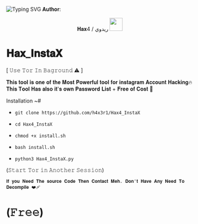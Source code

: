 ![Typing SVG](https://readme-typing-svg.demolab.com?font=Fira+Code&pause=1000&color=00F709&width=435&lines=ADVANCED+INSTAGRAM+BRUTEFORCE+ATTACK)
𝐀𝐮𝐭𝐡𝐨𝐫:
<p align="center">
𝐇𝐚𝐱4 / ريدوي  <img src="https://emojis.slackmojis.com/emojis/images/1588315024/8823/hyperkitty.gif" width="35px"></i></b></h2>


# 𝐇𝐚𝐱_𝐈𝐧𝐬𝐭𝐚𝐗
[ 𝚄𝚜𝚎 𝚃𝚘𝚛 𝙸𝚗 𝙱𝚊𝚐𝚛𝚘𝚞𝚗𝚍 ⚠️ ]

𝐓𝐡𝐢𝐬 𝐭𝐨𝐨𝐥 𝐢𝐬 𝐨𝐧𝐞 𝐨𝐟 𝐭𝐡𝐞 𝐌𝐨𝐬𝐭 𝐏𝐨𝐰𝐞𝐫𝐟𝐮𝐥 𝐭𝐨𝐨𝐥 𝐟𝐨𝐫 𝐢𝐧𝐬𝐭𝐚𝐠𝐫𝐚𝐦 𝐀𝐜𝐜𝐨𝐮𝐧𝐭 𝐇𝐚𝐜𝐤𝐢𝐧𝐠🔥
𝐓𝐡𝐢𝐬 𝐓𝐨𝐨𝐥 𝐇𝐚𝐬 𝐚𝐥𝐬𝐨 𝐢𝐭'𝐬 𝐨𝐰𝐧 𝐏𝐚𝐬𝐬𝐰𝐨𝐫𝐝 𝐋𝐢𝐬𝐭 + 𝐅𝐫𝐞𝐞 𝐨𝐟 𝐂𝐨𝐬𝐭 🎯


Installation ~#

 * `git clone https://github.com/h4x3r1/Hax4_InstaX`

* `cd Hax4_InstaX`
 
* `chmod +x install.sh`

* `bash install.sh`

* `python3 Hax4_InstaX.py`

(𝚂𝚝𝚊𝚛𝚝 𝚃𝚘𝚛 𝚒𝚗 𝙰𝚗𝚘𝚝𝚑𝚎𝚛 𝚂𝚎𝚜𝚜𝚒𝚘𝚗)

`𝐈𝐟 𝐲𝐨𝐮 𝐍𝐞𝐞𝐝 𝐓𝐡𝐞 𝐬𝐨𝐮𝐫𝐜𝐞 𝐂𝐨𝐝𝐞 𝐓𝐡𝐞𝐧 𝐂𝐨𝐧𝐭𝐚𝐜𝐭 𝐌𝐞𝐡. 𝐃𝐨𝐧'𝐭 𝐇𝐚𝐯𝐞 𝐀𝐧𝐲 𝐍𝐞𝐞𝐝 𝐓𝐨 𝐃𝐞𝐜𝐨𝐦𝐩𝐢𝐥𝐞 ❤️‍🩹`

# (𝙵𝚛𝚎𝚎)
